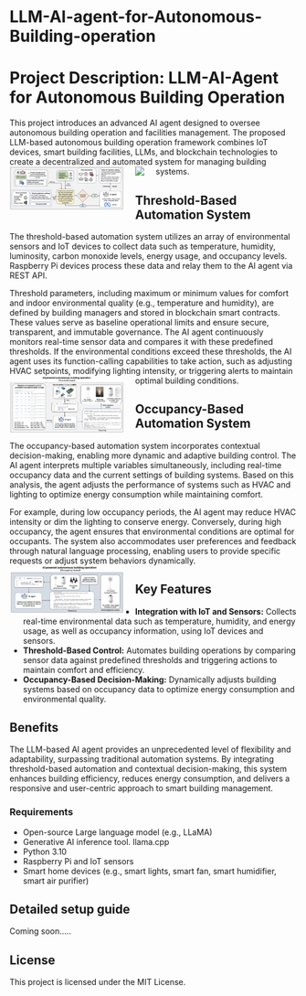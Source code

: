 # LLM-AI-agent-for-Autonomous-Building-operation

# Project Description: LLM-AI-Agent for Autonomous Building Operation

This project introduces an advanced AI agent designed to oversee autonomous building operation and facilities management. The proposed LLM-based autonomous building operation framework combines IoT devices, smart building facilities, LLMs, and blockchain technologies to create a decentralized and automated system for managing building systems.
<img src="/fig3.png" style="float: left; margin-right: 20px; max-width: 200px;">
<img src="/equipment.png" style="float: left; margin-right: 20px; max-width: 200px;">

## Threshold-Based Automation System

The threshold-based automation system utilizes an array of environmental sensors and IoT devices to collect data such as temperature, humidity, luminosity, carbon monoxide levels, energy usage, and occupancy levels. Raspberry Pi devices process these data and relay them to the AI agent via REST API. 

Threshold parameters, including maximum or minimum values for comfort and indoor environmental quality (e.g., temperature and humidity), are defined by building managers and stored in blockchain smart contracts. These values serve as baseline operational limits and ensure secure, transparent, and immutable governance. The AI agent continuously monitors real-time sensor data and compares it with these predefined thresholds. If the environmental conditions exceed these thresholds, the AI agent uses its function-calling capabilities to take action, such as adjusting HVAC setpoints, modifying lighting intensity, or triggering alerts to maintain optimal building conditions.
<img src="/fig1.png" style="float: left; margin-right: 20px; max-width: 200px;">

## Occupancy-Based Automation System

The occupancy-based automation system incorporates contextual decision-making, enabling more dynamic and adaptive building control. The AI agent interprets multiple variables simultaneously, including real-time occupancy data and the current settings of building systems. Based on this analysis, the agent adjusts the performance of systems such as HVAC and lighting to optimize energy consumption while maintaining comfort. 

For example, during low occupancy periods, the AI agent may reduce HVAC intensity or dim the lighting to conserve energy. Conversely, during high occupancy, the agent ensures that environmental conditions are optimal for occupants. The system also accommodates user preferences and feedback through natural language processing, enabling users to provide specific requests or adjust system behaviors dynamically.
<img src="/fig2.png" style="float: left; margin-right: 20px; max-width: 200px;">


## Key Features
- **Integration with IoT and Sensors:** Collects real-time environmental data such as temperature, humidity, and energy usage, as well as occupancy information, using IoT devices and sensors.
- **Threshold-Based Control:** Automates building operations by comparing sensor data against predefined thresholds and triggering actions to maintain comfort and efficiency.
- **Occupancy-Based Decision-Making:** Dynamically adjusts building systems based on occupancy data to optimize energy consumption and environmental quality.

## Benefits
The LLM-based AI agent provides an unprecedented level of flexibility and adaptability, surpassing traditional automation systems. By integrating threshold-based automation and contextual decision-making, this system enhances building efficiency, reduces energy consumption, and delivers a responsive and user-centric approach to smart building management.

### Requirements
- Open-source Large language model (e.g., LLaMA)
- Generative AI inference tool. llama.cpp
- Python 3.10
- Raspberry Pi and IoT sensors
- Smart home devices (e.g., smart lights, smart fan, smart humidifier, smart air purifier)

## Detailed setup guide
Coming soon.....

## License
This project is licensed under the MIT License.


